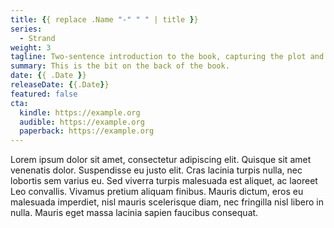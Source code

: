 ```yaml
---
title: {{ replace .Name "-" " " | title }}
series:
  - Strand
weight: 3
tagline: Two-sentence introduction to the book, capturing the plot and story.
summary: This is the bit on the back of the book.
date: {{ .Date }}
releaseDate: {{.Date}}
featured: false
cta:
  kindle: https://example.org
  audible: https://example.org
  paperback: https://example.org
---
```


Lorem ipsum dolor sit amet, consectetur adipiscing elit. Quisque sit amet venenatis dolor. Suspendisse eu justo elit.
Cras lacinia turpis nulla, nec lobortis sem varius eu. Sed viverra turpis malesuada est aliquet, ac laoreet Leo
convallis. Vivamus pretium aliquam finibus. Mauris dictum, eros eu malesuada imperdiet, nisl mauris scelerisque diam,
nec fringilla nisl libero in nulla. Mauris eget massa lacinia sapien faucibus consequat.